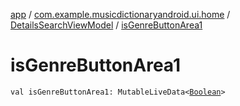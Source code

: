 [app](../../index.md) / [com.example.musicdictionaryandroid.ui.home](../index.md) / [DetailsSearchViewModel](index.md) / [isGenreButtonArea1](./is-genre-button-area1.md)

# isGenreButtonArea1

`val isGenreButtonArea1: MutableLiveData<`[`Boolean`](https://kotlinlang.org/api/latest/jvm/stdlib/kotlin/-boolean/index.html)`>`